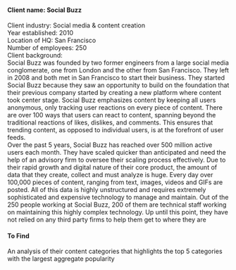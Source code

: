 #### Client name: Social Buzz 
Client industry: Social media & content creation <br>
Year established: 2010 <br>
Location of HQ: San Francisco <br>
Number of employees: 250 <br>
Client background: <br>
Social Buzz was founded by two former engineers from a large social media conglomerate, one
from London and the other from San Francisco. They left in 2008 and both met in San
Francisco to start their business. They started Social Buzz because they saw an opportunity to
build on the foundation that their previous company started by creating a new platform where
content took center stage. Social Buzz emphasizes content by keeping all users anonymous,
only tracking user reactions on every piece of content. There are over 100 ways that users can
react to content, spanning beyond the traditional reactions of likes, dislikes, and comments.
This ensures that trending content, as opposed to individual users, is at the forefront of user
feeds. <br>
Over the past 5 years, Social Buzz has reached over 500 million active users each month.
They have scaled quicker than anticipated and need the help of an advisory firm to oversee
their scaling process effectively.
Due to their rapid growth and digital nature of their core product, the amount of data that they
create, collect and must analyze is huge. Every day over 100,000 pieces of content, ranging
from text, images, videos and GIFs are posted. All of this data is highly unstructured and
requires extremely sophisticated and expensive technology to manage and maintain. Out of the
250 people working at Social Buzz, 200 of them are technical staff working on maintaining this
highly complex technology.
Up until this point, they have not relied on any third party firms to help them get to where
they are<br>

#### To Find
An analysis of their content categories that highlights the top 5 categories with the
largest aggregate popularity 
